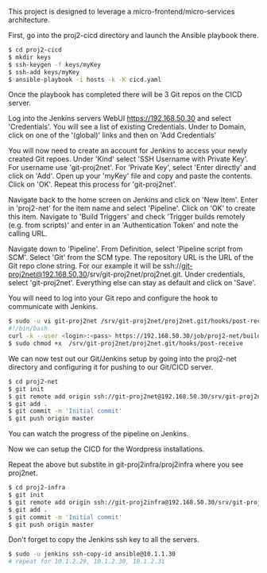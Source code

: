 This project is designed to leverage a micro-frontend/micro-services architecture.

First, go into the proj2-cicd directory and launch the Ansible playbook there.
```sh
$ cd proj2-cicd
$ mkdir keys
$ ssh-keygen -f keys/myKey
$ ssh-add keys/myKey
$ ansible-playbook -i hosts -k -K cicd.yaml
```

Once the playbook has completed there will be 3 Git repos on the CICD server.

Log into the Jenkins servers WebUI https://192.168.50.30 and select 'Credentials'. You will see a list of existing Credentials. Under to Domain, click on one of the '(global)' links and then on 'Add Credentials'

You will now need to create an account for Jenkins to access your newly created Git repoes. Under 'Kind' select 'SSH Username with Private Key'. For username use 'git-proj2net'. For 'Private Key', select 'Enter directly' and click on 'Add'. Open up your 'myKey' file and copy and paste the contents. Click on 'OK'. Repeat this process for 'git-proj2net'.

Navigate back to the home screen on Jenkins and click on 'New Item'. Enter in 'proj2-net' for the item name and select 'Pipeline'. Click on 'OK' to create this item. Navigate to 'Build Triggers' and check 'Trigger builds remotely (e.g. from scripts)' and enter in an 'Authentication Token' and note the calling URL.

Navigate down to 'Pipeline'. From Definition, select 'Pipeline script from SCM'. Select 'Git' from the SCM type. The repository URL is the URL of the Git repo clone string. For our example it will be ssh://git-proj2net@192.168.50.30/srv/git-proj2net/proj2net.git. Under credentials, select 'git-proj2net'. Everything else can stay as default and click on 'Save'.

You will need to log into your Git repo and configure the hook to communicate with Jenkins.

```sh
$ sudo -u vi git-proj2net /srv/git-proj2net/proj2net.git/hooks/post-receive
#!/bin/bash
curl -k --user <login>:<pass> https://192.168.50.30/job/proj2-net/build?token=<token>
$ sudo chmod +x  /srv/git-proj2net/proj2net.git/hooks/post-receive
```
We can now test out our Git/Jenkins setup by going into the proj2-net directory and configuring it for pushing to our Git/CICD server.

```sh
$ cd proj2-net
$ git init
$ git remote add origin ssh://git-proj2net@192.168.50.30/srv/git-proj2net/proj2net.git
$ git add .
$ git commit -m 'Initial commit'
$ git push origin master
```
You can watch the progress of the pipeline on Jenkins.

Now we can setup the CICD for the Wordpress installations.

Repeat the above but substite in git-proj2infra/proj2infra where you see proj2net.

```sh
$ cd proj2-infra
$ git init
$ git remote add origin ssh://git-proj2infra@192.168.50.30/srv/git-proj2infra/proj2infra.git
$ git add .
$ git commit -m 'Initial commit'
$ git push origin master
```

Don't forget to copy the Jenkins ssh key to all the servers.
```sh
$ sudo -u jenkins ssh-copy-id ansible@10.1.1.30 
# repeat for 10.1.2.29, 10.1.2.30, 10.1.2.31
```